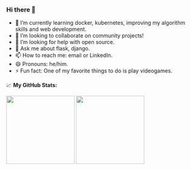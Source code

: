 ### Hi there 👋

- 🌱 I’m currently learning docker, kubernetes, improving my algorithm skills and web development.
- 👯 I’m looking to collaborate on community projects!
- 🤔 I’m looking for help with open source.
- 💬 Ask me about flask, django.
- 📫 How to reach me: email or LinkedIn.
- 😄 Pronouns: he/him.
- ⚡ Fun fact: One of my favorite things to do is play videogames.


📈 **My GitHub Stats:**

<p>
  <img height="180em" src="https://github-readme-stats.vercel.app/api?username=JoseRivera12&show_icons=true&hide_border=true&&count_private=true&include_all_commits=true" />
  <img height="180em" src="https://github-readme-stats.vercel.app/api/top-langs/?username=JoseRivera12&exclude_repo=KNN-Image-Classification&show_icons=true&hide_border=true&layout=compact&langs_count=8"/>
</p>
